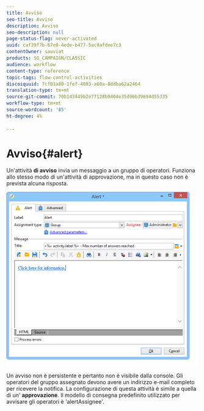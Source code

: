 ```yaml
---
title: Avviso
seo-title: Avviso
description: Avviso
seo-description: null
page-status-flag: never-activated
uuid: caf39f7b-67e0-4ede-b477-5ac9afdee7c3
contentOwner: sauviat
products: SG_CAMPAIGN/CLASSIC
audience: workflow
content-type: reference
topic-tags: flow-control-activities
discoiquuid: 7cf01a80-1fef-4093-a60a-8ddba62a2464
translation-type: tm+mt
source-git-commit: 70b143445b2e77128b9404e35d96b39694d55335
workflow-type: tm+mt
source-wordcount: '85'
ht-degree: 4%

---
```



# Avviso{#alert}

Un&#39;attività **di avviso** invia un messaggio a un gruppo di operatori. Funziona allo stesso modo di un&#39;attività di approvazione, ma in questo caso non è prevista alcuna risposta.

![](assets/edit_alerte.png)

Un avviso non è persistente e pertanto non è visibile dalla console. Gli operatori del gruppo assegnato devono avere un indirizzo e-mail completo per ricevere la notifica. La configurazione di questa attività è simile a quella di un&#39; **approvazione**. Il modello di consegna predefinito utilizzato per avvisare gli operatori è &#39;alertAssignee&#39;.
